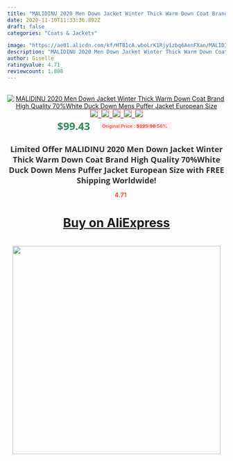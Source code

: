 ```yaml
---
title: "MALIDINU 2020 Men Down Jacket Winter Thick Warm Down Coat Brand High Quality 70%White Duck Down Mens Puffer Jacket European Size"
date: 2020-11-10T11:33:36.892Z
draft: false
categories: "Coats & Jackets"

image: "https://ae01.alicdn.com/kf/HTB1cA.wboLrK1Rjy1zbq6AenFXan/MALIDINU-2020-Men-Down-Jacket-Winter-Thick-Warm-Down-Coat-Brand-High-Quality-70-White-Duck.jpg"
description: "MALIDINU 2020 Men Down Jacket Winter Thick Warm Down Coat Brand High Quality 70%White Duck Down Mens Puffer Jacket European Size"
author: Giselle
ratingvalue: 4.71
reviewcount: 1.888
---
```

<br>
<div style="text-align: center;">
<a href="https://s.click.aliexpress.com/e/_Adtytf" target="_blank" rel="nofollow noopener noreferrer"><img alt="MALIDINU 2020 Men Down Jacket Winter Thick Warm Down Coat Brand High Quality 70%White Duck Down Mens Puffer Jacket European Size" class="magnifier-image" src="https://ae01.alicdn.com/kf/HTB1cA.wboLrK1Rjy1zbq6AenFXan/MALIDINU-2020-Men-Down-Jacket-Winter-Thick-Warm-Down-Coat-Brand-High-Quality-70-White-Duck.jpg_640x640.jpg">
<br>
<img style="border:1px solid salmon" src="https://ae01.alicdn.com/kf/HTB1cA.wboLrK1Rjy1zbq6AenFXan/MALIDINU-2020-Men-Down-Jacket-Winter-Thick-Warm-Down-Coat-Brand-High-Quality-70-White-Duck.jpg_120x120.jpg">&nbsp;&nbsp;<img style="border:1px solid salmon" src="https://ae01.alicdn.com/kf/HTB1XCQybiHrK1Rjy0Flq6AsaFXag/MALIDINU-2020-Men-Down-Jacket-Winter-Thick-Warm-Down-Coat-Brand-High-Quality-70-White-Duck.jpg_120x120.jpg">&nbsp;&nbsp;<img style="border:1px solid salmon" src="https://ae01.alicdn.com/kf/HTB1jtQBbiYrK1Rjy0Fdq6ACvVXad/MALIDINU-2020-Men-Down-Jacket-Winter-Thick-Warm-Down-Coat-Brand-High-Quality-70-White-Duck.jpg_120x120.jpg">&nbsp;&nbsp;<img style="border:1px solid salmon" src="https://ae01.alicdn.com/kf/HTB1HWMobirxK1RkHFCcq6AQCVXaa/MALIDINU-2020-Men-Down-Jacket-Winter-Thick-Warm-Down-Coat-Brand-High-Quality-70-White-Duck.jpg_120x120.jpg">&nbsp;&nbsp;<img style="border:1px solid salmon" src="https://ae01.alicdn.com/kf/HTB13dIsbfLsK1Rjy0Fbq6xSEXXaR/MALIDINU-2020-Men-Down-Jacket-Winter-Thick-Warm-Down-Coat-Brand-High-Quality-70-White-Duck.jpg_120x120.jpg"></a></div><br0>
<div style="text-align: center;"><span style="background-color: white; border: 0px; box-sizing: border-box; color: seagreen; display: inline-block; font-family: &quot;open sans&quot; , &quot;arial&quot; , &quot;helvetica&quot; , sans-serif , &quot;heiti&quot;; font-size: 24px; font-stretch: inherit; font-weight: 700; line-height: inherit; margin: 0px 10px 0px 0px; padding: 0px; vertical-align: middle;">$99.43 </span>
<span style="background: rgb(255 , 241 , 241); border-radius: 3px; border: 0px; box-sizing: border-box; color: #ff4747; display: inline-block; font-family: inherit; font-size: 12px; font-stretch: inherit; font-style: inherit; font-variant: inherit; font-weight: 600; line-height: inherit; margin: 0px; padding: 2px 5px; transform: scale(0.9); vertical-align: middle;">Original Price : <b style="text-decoration: line-through;">$225.98 </b> 56%&nbsp;&nbsp;</span></div>
<h1 style="color: #333333; display: inline-block; font-family: &quot;open sans&quot; , &quot;arial&quot; , &quot;helvetica&quot; , sans-serif , &quot;heiti&quot;; font-size: 18px; font-stretch: inherit; font-weight: 700; text-align: center;">Limited Offer MALIDINU 2020 Men Down Jacket Winter Thick Warm Down Coat Brand High Quality 70%White Duck Down Mens Puffer Jacket European Size with FREE Shipping Worldwide!</h1>
<div style="color: #ff4747; text-align: center;">
<img src="https://4.bp.blogspot.com/-M0ZcTcb-5uY/XleCXlxnR4I/AAAAAAAAAEc/OrjgMkXV1oMQFaCRZj5HQwOCBcu3w1FegCPcBGAYYCw/s1600/star.png" style="height: 15px;">&nbsp;<b>4.71</b></div>
<div class="button_cont" align="center"><a class="buynow_a" href="https://s.click.aliexpress.com/e/_Adtytf" target="_blank" rel="nofollow noopener noreferrer"><H1>Buy on AliExpress</H1></a></div><br>
<div class="separator" style="clear: both; text-align: center;">
<img src="https://lh3.googleusercontent.com/-pTy5HemUv9M/XlePHvY0dAI/AAAAAAAAAE4/0nX5iRUoIWY8eMW9Dpxeirr157OZliDIgCLcBGAsYHQ/s1600/badge.gif" width="480">
</div>
